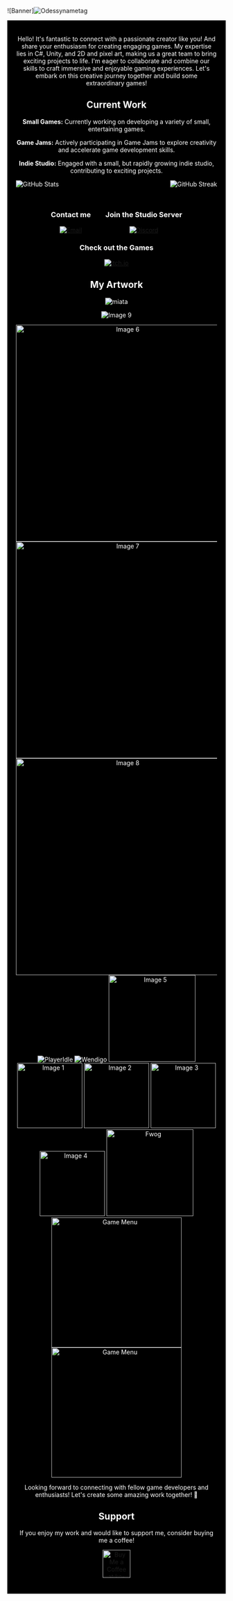 ![Banner]![Odessynametag](https://github.com/odessy3509/odessy3509/assets/137520021/eb6ccd55-9351-4e17-9c3a-ff6d69d6584c)
<div align="center" style="background-color: black; color: white; padding: 20px;">

<div align="center">

Hello! It's fantastic to connect with a passionate creator like you! And share your enthusiasm for creating engaging games. My expertise lies in C#, Unity, and 2D and pixel art, making us a great team to bring exciting projects to life. I'm eager to collaborate and combine our skills to craft immersive and enjoyable gaming experiences. Let's embark on this creative journey together and build some extraordinary games!
</div>

## Current Work

**Small Games:** Currently working on developing a variety of small, entertaining games.
  
 **Game Jams:** Actively participating in Game Jams to explore creativity and accelerate game development skills.

**Indie Studio:** Engaged with a small, but rapidly growing indie studio, contributing to exciting projects.

<div style="display: flex; justify-content: space-between;">
  <img src="https://github-readme-stats.vercel.app/api?username=odessy3509&show_icons=true&theme=radical" alt="GitHub Stats">
  <!-- Use the Contributions widget -->
  <img src="https://github-readme-streak-stats.herokuapp.com/?user=odessy3509&theme=radical" alt="GitHub Streak">
</div>

##




<div align="center">
  <div style="display: inline-block; text-align: center; margin: 0 15px;">
    <h3>Contact me</h3>
    <a href="mailto:odessy3509@gmail.com">
      <img src="https://img.shields.io/badge/Gmail-%40odessy3509@gmail.com-yellow?style=for-the-badge&logo=gmail&logoColor=red&color=yellow" alt="Email">
    </a>
  </div>

  <div style="display: inline-block; text-align: center; margin: 0 15px;">
    <h3>Join the Studio Server</h3>
    <a href="https://discord.gg/rgxjqPpJ">
      <img src="https://img.shields.io/badge/Discord-odessy3509-blue?style=for-the-badge&logo=discord&logoColor=white&color=7289da" alt="Discord">
    </a>
  </div>

  <div style="display: inline-block; text-align: center; margin: 0 15px;">
    <h3>Check out the Games</h3>
    <a href="https://odessy.itch.io/">
      <img src="https://img.shields.io/badge/itch.io-odessy-red?style=for-the-badge&logo=itch.io&logoColor=white&color=ff0000" alt="itch.io">
    </a>
  </div>
</div>












## My Artwork
![miata]()


![Image 9](https://github.com/your-username/your-repository/blob/main/path/to/miata.png)

  
<img src="https://github.com/odessy3509/odessy3509/assets/137520021/032e91c3-8eda-4b23-9d6e-2834e6a0239c.png" width="500" alt="Image 6">
<img src="https://github.com/odessy3509/odessy3509/assets/137520021/07c259e1-7919-4790-a43f-073d372e6f69.png" width="500" alt="Image 7">
<img src="https://github.com/odessy3509/odessy3509/assets/137520021/6883d2d7-7bdf-4f07-90ec-b2dc5f7915dd.png" width="500" alt="Image 8">

<img src="https://github.com/odessy3509/odessy3509/assets/137520021/259d3031-bd33-47c2-92ad-b3397c347945" alt="PlayerIdle">
<img src="https://github.com/odessy3509/odessy3509/assets/137520021/2906003f-cdfd-4d80-982f-5871e9f6f890" alt="Wendigo">

<img src="https://github.com/odessy3509/odessy3509/assets/137520021/f7385e67-3fdc-4281-8cc5-b795ca40055e.gif" width="200" alt="Image 5">

<img src="https://i.gyazo.com/421be63b9f0484e2b3e091f1a305066f.gif" width="150" alt="Image 1">
<img src="https://i.gyazo.com/87f5f89b6c8015dc8fb44e504d0a234e.gif" width="150" alt="Image 2">
<img src="https://i.gyazo.com/9406abee664760b76d9ac888a309dcb6.gif" width="150" alt="Image 3">
<img src="https://i.gyazo.com/97ac69f8357fd372face675541328229.gif" width="150" alt="Image 4">

<img src="https://github.com/odessy3509/Odessy.github.io/assets/137520021/f105a05b-aaf0-4c8a-be51-12f712041375.png" alt="Fwog" width="200">
<img src="https://github.com/odessy3509/Odessy.github.io/assets/137520021/ac0ee750-45c5-4042-9713-c11c097339be.png" alt="Game Menu" width="300">
<img src="https://gyazo.com/e7cdc206cfbd502902ac33870c7bb1a2.png" alt="Game Menu" width="300">









Looking forward to connecting with fellow game developers and enthusiasts! Let's create some amazing work together! 🚀

## Support

If you enjoy my work and would like to support me, consider buying me a coffee!

<div align="center">
  <a href='https://ko-fi.com/odessy' target='_blank'>
    <img height='64' style='border:0px;height:64px;' src='https://storage.ko-fi.com/cdn/kofi1.png?v=3' border='0' alt='Buy Me a Coffee at ko-fi.com' />
  </a>
</div>

<br/>



